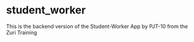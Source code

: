 # student_worker
This is the backend version of the Student-Worker App by PJT-10 from the Zuri Training
